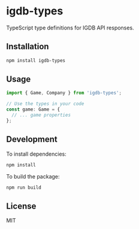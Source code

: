 # igdb-types

TypeScript type definitions for IGDB API responses.

## Installation

```bash
npm install igdb-types
```

## Usage

```typescript
import { Game, Company } from 'igdb-types';

// Use the types in your code
const game: Game = {
  // ... game properties
};
```

## Development

To install dependencies:

```bash
npm install
```

To build the package:

```bash
npm run build
```

## License

MIT
